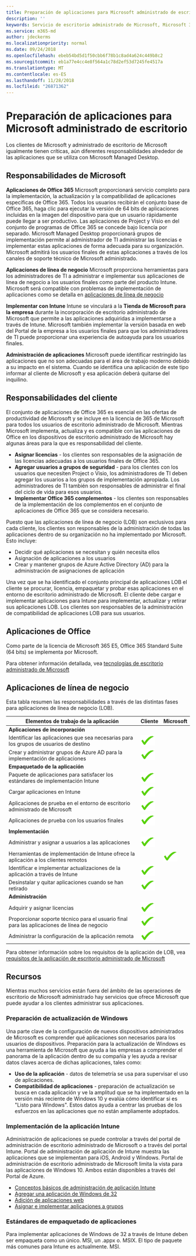 ```yaml
---
title: Preparación de aplicaciones para Microsoft administrado de escritorio
description: ''
keywords: Servicio de escritorio administrado de Microsoft, Microsoft 365, documentación
ms.service: m365-md
author: jdeckerms
ms.localizationpriority: normal
ms.date: 09/24/2018
ms.openlocfilehash: ebeb54bd5d1f50cbb6f78b1c8ad4a624c449b8c2
ms.sourcegitcommit: eb1a77e4cc4e8f564a1c78d2ef53d7245fe4517a
ms.translationtype: MT
ms.contentlocale: es-ES
ms.lasthandoff: 11/28/2018
ms.locfileid: "26871362"
---
```

# <a name="preparing-apps-for-microsoft-managed-desktop"></a>Preparación de aplicaciones para Microsoft administrado de escritorio

<!--This topic is the target for 2 "Learn more" links in the Admin Portal (aka.ms/app-overview;app-package); also target for link from Online resources (aka.ms/app-overviewmmd-app-prep) do not delete.-->

<!--Applications: supported/onboard/deployment -->
 
Los clientes de Microsoft y administrado de escritorio de Microsoft igualmente tienen críticas, aún diferentes responsabilidades alrededor de las aplicaciones que se utiliza con Microsoft Managed Desktop.

## <a name="microsoft-responsibilites"></a>Responsabilidades de Microsoft
**Aplicaciones de Office 365** Microsoft proporcionará servicio completo para la implementación, la actualización y la compatibilidad de aplicaciones específicas de Office 365. Todos los usuarios recibirán el conjunto base de Office 365, haga clic para ejecutar la versión de 64 bits de aplicaciones incluidas en la imagen del dispositivo para que un usuario rápidamente puede llegar a ser productivo. Las aplicaciones de Project y Visio en del conjunto de programas de Office 365 se concede bajo licencia por separado.  Microsoft Managed Desktop proporcionará grupos de implementación permite al administrador de TI administrar las licencias e implementar estas aplicaciones de forma adecuada para su organización. Microsoft admitirá los usuarios finales de estas aplicaciones a través de los canales de soporte técnico de Microsoft administrado.

**Aplicaciones de línea de negocio** Microsoft proporciona herramientas para los administradores de TI a administrar e implementar sus aplicaciones de línea de negocio a los usuarios finales como parte del producto Intune. Microsoft será compatible con problemas de implementación de aplicaciones como se detalla en [aplicaciones de línea de negocio](#line-of-business-applications) 

**Implementar con Intune** Intune se vinculará a la **Tienda de Microsoft para la empresa** durante la incorporación de escritorio administrado de Microsoft que permite a las aplicaciones adquiridas a implementarse a través de Intune. Microsoft también implementar la versión basada en web del Portal de la empresa a los usuarios finales para que los administradores de TI puede proporcionar una experiencia de autoayuda para los usuarios finales.

**Administración de aplicaciones** Microsoft puede identificar restringido las aplicaciones que no son adecuadas para el área de trabajo moderno debido a su impacto en el sistema. Cuando se identifica una aplicación de este tipo informar al cliente de Microsoft y esa aplicación deberá quitarse del inquilino. 

## <a name="customer-responsibilities"></a>Responsabilidades del cliente
El conjunto de aplicaciones de Office 365 es esencial en las ofertas de productividad de Microsoft y se incluye en la licencia de 365 de Microsoft para todos los usuarios de escritorio administrado de Microsoft. Mientras Microsoft implementa, actualiza y es compatible con las aplicaciones de Office en los dispositivos de escritorio administrado de Microsoft hay algunas áreas para la que es responsabilidad del cliente.
- **Asignar licencias** - los clientes son responsables de la asignación de las licencias adecuadas a los usuarios finales de Office 365. 
- **Agregar usuarios a grupos de seguridad** - para los clientes con los usuarios que necesiten Project o Visio, los administradores de TI deben agregar los usuarios a los grupos de implementación apropiada. Los administradores de TI también son responsables de administrar el final del ciclo de vida para esos usuarios. 
- **Implementar Office 365 complementos** - los clientes son responsables de la implementación de los complementos en el conjunto de aplicaciones de Office 365 que se considera necesario. 

Puesto que las aplicaciones de línea de negocio (LOB) son exclusivos para cada cliente, los clientes son responsables de la administración de todas las aplicaciones dentro de su organización no ha implementado por Microsoft. Esto incluye:
- Decidir qué aplicaciones se necesitan y quién necesita ellos
- Asignación de aplicaciones a los usuarios
- Crear y mantener grupos de Azure Active Directory (AD) para la administración de asignaciones de aplicación 

Una vez que se ha identificado el conjunto principal de aplicaciones LOB el cliente se procurar, licencia, empaquetar y probar esas aplicaciones en el entorno de escritorio administrado de Microsoft. El cliente debe cargar e implementar aplicaciones para Intune para implementar, actualizar y retirar sus aplicaciones LOB. Los clientes son responsables de la administración de compatibilidad de aplicaciones LOB para sus usuarios.
 

## <a name="office-applications"></a>Aplicaciones de Office
Como parte de la licencia de Microsoft 365 E5, Office 365 Standard Suite (64 bits) se implementa por Microsoft. 

Para obtener información detallada, vea [tecnologías de escritorio administrado de Microsoft](../intro/technologies.md)<!--- and the other applications licensed under Office 365 E5 may be deployed by the customer using Intune’s deployment tools.-->

## <a name="line-of-business-applications"></a>Aplicaciones de línea de negocio
Esta tabla resumen las responsabilidades a través de las distintas fases para aplicaciones de línea de negocio (LOB). 

Elementos de trabajo de la aplicación |    Cliente    | Microsoft
--- | --- | ---
**Aplicaciones de incorporación** |  |
Identificar las aplicaciones que sea necesarias para los grupos de usuarios de destino   | ![sí](images/checkmark.png)  |
Crear y administrar grupos de Azure AD para la implementación de aplicaciones | ![sí](images/checkmark.png) |   
**Empaquetado de la aplicación** |  |
Paquete de aplicaciones para satisfacer los estándares de implementación Intune |  ![sí](images/checkmark.png) |  
Cargar aplicaciones en Intune | ![sí](images/checkmark.png)     |
Aplicaciones de prueba en el entorno de escritorio administrado de Microsoft |    ![sí](images/checkmark.png) |  
Aplicaciones de prueba con los usuarios finales    | ![sí](images/checkmark.png) |    
**Implementación** | |
Administrar y asignar a usuarios a las aplicaciones  | ![sí](images/checkmark.png)  |
Herramientas de implementación de Intune ofrece la aplicación a los clientes remotos| |   ![sí](images/checkmark.png)
Identificar e implementar actualizaciones de la aplicación a través de Intune | ![sí](images/checkmark.png)    |
Desinstalar y quitar aplicaciones cuando se han retirado    | ![sí](images/checkmark.png) |    
**Administración** | |
Adquirir y asignar licencias |   ![sí](images/checkmark.png)     |
Proporcionar soporte técnico para el usuario final para las aplicaciones de línea de negocio  | ![sí](images/checkmark.png) |
Administrar la configuración de la aplicación remota    | ![sí](images/checkmark.png) |

Para obtener información sobre los requisitos de la aplicación de LOB, vea [requisitos de la aplicación de escritorio administrado de Microsoft](../service-description/mmd-app-requirements.md)

## <a name="resources"></a>Recursos
Mientras muchos servicios están fuera del ámbito de las operaciones de escritorio de Microsoft administrado hay servicios que ofrece Microsoft que puede ayudar a los clientes administrar sus aplicaciones.

### <a name="windows-upgrade-readiness"></a>Preparación de actualización de Windows
Una parte clave de la configuración de nuevos dispositivos administrados de Microsoft es comprender qué aplicaciones son necesarios para los usuarios de dispositivos. Preparación para la actualización de Windows es una herramienta de Microsoft que ayuda a las empresas a comprender el panorama de la aplicación dentro de su compañía y les ayuda a revisar datos claves acerca de dichas aplicaciones, tales como:

- **Uso de la aplicación** - datos de telemetría se usa para supervisar el uso de aplicaciones.
- **Compatibilidad de aplicaciones** - preparación de actualización se busca en cada aplicación y ve la amplitud que se ha implementado en la versión más reciente de Windows 10 y evalúa cómo identificar si es "Listo para Windows". Estos datos ayuda a centrar las pruebas de los esfuerzos en las aplicaciones que no están ampliamente adoptados.

### <a name="intune-application-deployment"></a>Implementación de la aplicación Intune
Administración de aplicaciones se puede controlar a través del portal de administración de escritorio administrado de Microsoft o a través del portal Intune. Portal de administración de aplicación de Intune muestra las aplicaciones que se implementan para iOS, Android y Windows. Portal de administración de escritorio administrado de Microsoft limita la vista para las aplicaciones de Windows 10. Ambos están disponibles a través del Portal de Azure. 
- [Conceptos básicos de administración de aplicación Intune](https://docs.microsoft.com/intune/app-management)
- [Agregar una aplicación de Windows de 32](https://docs.microsoft.com/intune/lob-apps-windows)
- [Adición de aplicaciones web](https://docs.microsoft.com/intune/web-app)
- [Asignar e implementar aplicaciones a grupos](https://docs.microsoft.com/intune/apps-deploy)

### <a name="application-packaging-standards"></a>Estándares de empaquetado de aplicaciones
Para implementar aplicaciones de Windows de 32 a través de Intune deben ser empaqueta como un único. MSI, un .appx o. MSIX. El tipo de paquete más comunes para Intune es actualmente. MSI.
